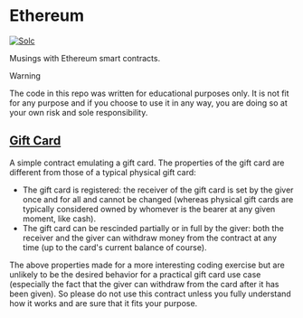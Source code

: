 # Ethereum

[![Solc](https://github.com/thomasleplus/ristretto/workflows/Solc/badge.svg)](https://github.com/thomasleplus/ristretto/actions?query=workflow:"Solc")

Musings with Ethereum smart contracts.

> [!WARNING]
> The code in this repo was written for educational purposes only. It
> is not fit for any purpose and if you choose to use it in any way,
> you are doing so at your own risk and sole responsibility.

## [Gift Card](samples/contracts/GiftCard.sol)

A simple contract emulating a gift card. The properties of the gift
card are different from those of a typical physical gift card:
- The gift card is registered: the receiver of the gift card is set by
  the giver once and for all and cannot be changed (whereas physical
  gift cards are typically considered owned by whomever is the bearer
  at any given moment, like cash).
- The gift card can be rescinded partially or in full by the giver:
  both the receiver and the giver can withdraw money from the contract
  at any time (up to the card's current balance of course).

The above properties made for a more interesting coding exercise but
are unlikely to be the desired behavior for a practical gift card use
case (especially the fact that the giver can withdraw from the card
after it has been given). So please do not use this contract unless
you fully understand how it works and are sure that it fits your
purpose.
